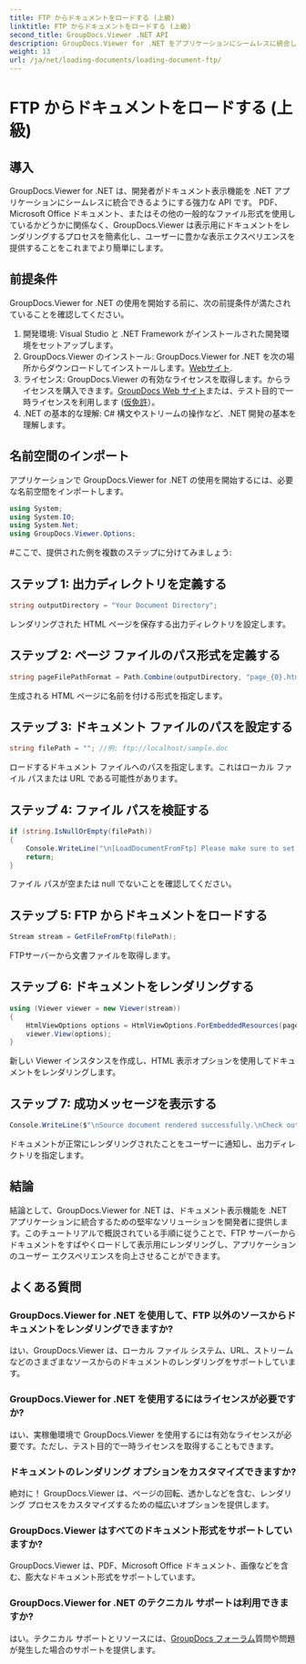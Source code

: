 ```yaml
---
title: FTP からドキュメントをロードする (上級)
linktitle: FTP からドキュメントをロードする (上級)
second_title: GroupDocs.Viewer .NET API
description: GroupDocs.Viewer for .NET をアプリケーションにシームレスに統合して、ドキュメントを効率的に表示します。 FTP からドキュメントを簡単にレンダリングします。
weight: 13
url: /ja/net/loading-documents/loading-document-ftp/
---
```


# FTP からドキュメントをロードする (上級)

## 導入
GroupDocs.Viewer for .NET は、開発者がドキュメント表示機能を .NET アプリケーションにシームレスに統合できるようにする強力な API です。 PDF、Microsoft Office ドキュメント、またはその他の一般的なファイル形式を使用しているかどうかに関係なく、GroupDocs.Viewer は表示用にドキュメントをレンダリングするプロセスを簡素化し、ユーザーに豊かな表示エクスペリエンスを提供することをこれまでより簡単にします。
## 前提条件
GroupDocs.Viewer for .NET の使用を開始する前に、次の前提条件が満たされていることを確認してください。
1. 開発環境: Visual Studio と .NET Framework がインストールされた開発環境をセットアップします。
2.  GroupDocs.Viewer のインストール: GroupDocs.Viewer for .NET を次の場所からダウンロードしてインストールします。[Webサイト](https://releases.groupdocs.com/viewer/net/).
3. ライセンス: GroupDocs.Viewer の有効なライセンスを取得します。からライセンスを購入できます。[GroupDocs Web サイト](https://purchase.groupdocs.com/buy)または、テスト目的で一時ライセンスを利用します ([仮免許](https://purchase.groupdocs.com/temporary-license/)）。
4. .NET の基本的な理解: C# 構文やストリームの操作など、.NET 開発の基本を理解します。

## 名前空間のインポート
アプリケーションで GroupDocs.Viewer for .NET の使用を開始するには、必要な名前空間をインポートします。
```csharp
using System;
using System.IO;
using System.Net;
using GroupDocs.Viewer.Options;
```
#ここで、提供された例を複数のステップに分けてみましょう:
## ステップ 1: 出力ディレクトリを定義する
```csharp
string outputDirectory = "Your Document Directory";
```
レンダリングされた HTML ページを保存する出力ディレクトリを設定します。
## ステップ 2: ページ ファイルのパス形式を定義する
```csharp
string pageFilePathFormat = Path.Combine(outputDirectory, "page_{0}.html");
```
生成される HTML ページに名前を付ける形式を指定します。
## ステップ 3: ドキュメント ファイルのパスを設定する
```csharp
string filePath = ""; //例: ftp://localhost/sample.doc
```
ロードするドキュメント ファイルへのパスを指定します。これはローカル ファイル パスまたは URL である可能性があります。
## ステップ 4: ファイル パスを検証する
```csharp
if (string.IsNullOrEmpty(filePath))
{
    Console.WriteLine("\n[LoadDocumentFromFtp] Please make sure to set a proper path to the file.");
    return;
}
```
ファイル パスが空または null でないことを確認してください。
## ステップ 5: FTP からドキュメントをロードする
```csharp
Stream stream = GetFileFromFtp(filePath);
```
FTPサーバーから文書ファイルを取得します。
## ステップ 6: ドキュメントをレンダリングする
```csharp
using (Viewer viewer = new Viewer(stream))
{
    HtmlViewOptions options = HtmlViewOptions.ForEmbeddedResources(pageFilePathFormat);
    viewer.View(options);
}
```
新しい Viewer インスタンスを作成し、HTML 表示オプションを使用してドキュメントをレンダリングします。
## ステップ 7: 成功メッセージを表示する
```csharp
Console.WriteLine($"\nSource document rendered successfully.\nCheck output in {outputDirectory}.");
```
ドキュメントが正常にレンダリングされたことをユーザーに通知し、出力ディレクトリを指定します。

## 結論
結論として、GroupDocs.Viewer for .NET は、ドキュメント表示機能を .NET アプリケーションに統合するための堅牢なソリューションを開発者に提供します。このチュートリアルで概説されている手順に従うことで、FTP サーバーからドキュメントをすばやくロードして表示用にレンダリングし、アプリケーションのユーザー エクスペリエンスを向上させることができます。
## よくある質問
### GroupDocs.Viewer for .NET を使用して、FTP 以外のソースからドキュメントをレンダリングできますか?
はい、GroupDocs.Viewer は、ローカル ファイル システム、URL、ストリームなどのさまざまなソースからのドキュメントのレンダリングをサポートしています。
### GroupDocs.Viewer for .NET を使用するにはライセンスが必要ですか?
はい、実稼働環境で GroupDocs.Viewer を使用するには有効なライセンスが必要です。ただし、テスト目的で一時ライセンスを取得することもできます。
### ドキュメントのレンダリング オプションをカスタマイズできますか?
絶対に！ GroupDocs.Viewer は、ページの回転、透かしなどを含む、レンダリング プロセスをカスタマイズするための幅広いオプションを提供します。
### GroupDocs.Viewer はすべてのドキュメント形式をサポートしていますか?
GroupDocs.Viewer は、PDF、Microsoft Office ドキュメント、画像などを含む、膨大なドキュメント形式をサポートしています。
### GroupDocs.Viewer for .NET のテクニカル サポートは利用できますか?
はい。テクニカル サポートとリソースには、[GroupDocs フォーラム](https://forum.groupdocs.com/c/viewer/9)質問や問題が発生した場合のサポートを提供します。
